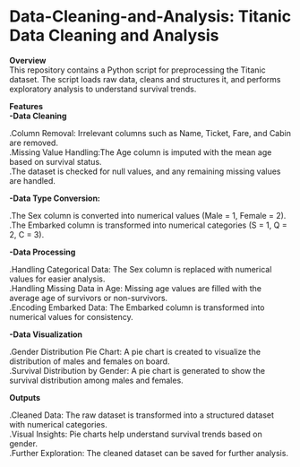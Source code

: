# Data-Cleaning-and-Analysis: Titanic Data Cleaning and Analysis  

**Overview**  
This repository contains a Python script for preprocessing the Titanic dataset. The script loads raw data, cleans and structures it, and performs exploratory analysis to understand survival trends.  

**Features**  
**-Data Cleaning**  

.Column Removal: Irrelevant columns such as Name, Ticket, Fare, and Cabin are removed.  
.Missing Value Handling:The Age column is imputed with the mean age based on survival status.  
.The dataset is checked for null values, and any remaining missing values are handled.  

**-Data Type Conversion:**  

.The Sex column is converted into numerical values (Male = 1, Female = 2).  
.The Embarked column is transformed into numerical categories (S = 1, Q = 2, C = 3).  

**-Data Processing**  

.Handling Categorical Data: The Sex column is replaced with numerical values for easier analysis.  
.Handling Missing Data in Age: Missing age values are filled with the average age of survivors or non-survivors.  
.Encoding Embarked Data: The Embarked column is transformed into numerical values for consistency.  

**-Data Visualization**  

.Gender Distribution Pie Chart: A pie chart is created to visualize the distribution of males and females on board.  
.Survival Distribution by Gender: A pie chart is generated to show the survival distribution among males and females.  

**Outputs**  

.Cleaned Data: The raw dataset is transformed into a structured dataset with numerical categories.  
.Visual Insights: Pie charts help understand survival trends based on gender.  
.Further Exploration: The cleaned dataset can be saved for further analysis.  
